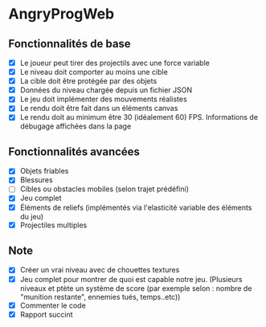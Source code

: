 # AngryProgWeb

## Fonctionnalités de base

- [X] Le joueur peut tirer des projectils avec une force variable
- [X] Le niveau doit comporter au moins une cible
- [X] La cible doit être protégée par des objets
- [X] Données du niveau chargée depuis un fichier JSON
- [X] Le jeu doit implémenter des mouvements réalistes
- [X] Le rendu doit être fait dans un éléments canvas
- [X] Le rendu doit au minimum être 30 (idéalement 60) FPS. Informations de débugage affichées dans la page

## Fonctionnalités avancées
- [X] Objets friables
- [X] Blessures
- [ ] Cibles ou obstacles mobiles (selon trajet prédéfini)
- [X] Jeu complet
- [X] Éléments de reliefs (implémentés via l'elasticité variable des éléments du jeu)
- [X] Projectiles multiples

## Note
- [X] Créer un vrai niveau avec de chouettes textures
- [X] Jeu complet pour montrer de quoi est capable notre jeu. (Plusieurs niveaux et ptète un système de score (par exemple selon : nombre de "munition restante", ennemies tués, temps..etc))
- [X] Commenter le code
- [x] Rapport succint